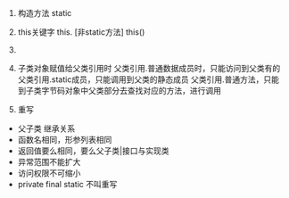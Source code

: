 1. 构造方法  static
2. this关键字
    this. [非static方法]  this()
3. 



7. 子类对象赋值给父类引用时
    父类引用.普通数据成员时，只能访问到父类有的
    父类引用.static成员，只能调用到父类的静态成员
    父类引用.普通方法，只能到子类字节码对象中父类部分去查找对应的方法，进行调用
8. 重写
* 父子类   继承关系  
* 函数名相同，形参列表相同
* 返回值要么相同，要么父子类|接口与实现类
* 异常范围不能扩大
* 访问权限不可缩小
* private final static 不叫重写

